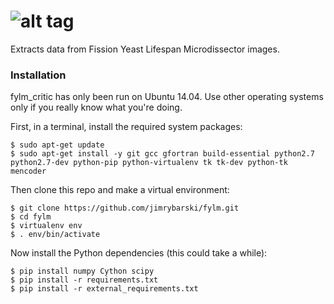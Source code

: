 ![alt tag](https://raw.github.com/jimrybarski/fylm/dev/fylmcritic.png)
====
Extracts data from Fission Yeast Lifespan Microdissector images.

### Installation

fylm_critic has only been run on Ubuntu 14.04. Use other operating systems only if you really
know what you're doing.

First, in a terminal, install the required system packages:

    $ sudo apt-get update
    $ sudo apt-get install -y git gcc gfortran build-essential python2.7 python2.7-dev python-pip python-virtualenv tk tk-dev python-tk mencoder

Then clone this repo and make a virtual environment:

    $ git clone https://github.com/jimrybarski/fylm.git
    $ cd fylm
    $ virtualenv env
    $ . env/bin/activate

Now install the Python dependencies (this could take a while):

    $ pip install numpy Cython scipy
    $ pip install -r requirements.txt
    $ pip install -r external_requirements.txt
